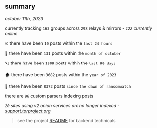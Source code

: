 
## summary
_october 11th, 2023_

currently tracking `163` groups across `298` relays & mirrors - _`122` currently online_

⏲ there have been `10` posts within the `last 24 hours`

🦈 there have been `131` posts within the `month of october`

🪐 there have been `1509` posts within the `last 90 days`

🏚 there have been `3682` posts within the `year of 2023`

🦕 there have been `8372` posts `since the dawn of ransomwatch`

there are `96` custom parsers indexing posts

_`20` sites using v2 onion services are no longer indexed - [support.torproject.org](https://support.torproject.org/onionservices/v2-deprecation/)_

> see the project [README](https://github.com/joshhighet/ransomwatch#ransomwatch--) for backend technicals
